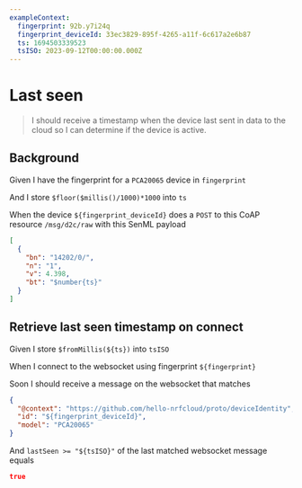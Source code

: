 ```yaml
---
exampleContext:
  fingerprint: 92b.y7i24q
  fingerprint_deviceId: 33ec3829-895f-4265-a11f-6c617a2e6b87
  ts: 1694503339523
  tsISO: 2023-09-12T00:00:00.000Z
---
```


# Last seen

> I should receive a timestamp when the device last sent in data to the cloud so
> I can determine if the device is active.

## Background

Given I have the fingerprint for a `PCA20065` device in `fingerprint`

<!-- The device sends in data to the cloud -->

And I store `$floor($millis()/1000)*1000` into `ts`

When the device `${fingerprint_deviceId}` does a `POST` to this CoAP resource
`/msg/d2c/raw` with this SenML payload

```json
[
  {
    "bn": "14202/0/",
    "n": "1",
    "v": 4.398,
    "bt": "$number{ts}"
  }
]
```

## Retrieve last seen timestamp on connect

Given I store `$fromMillis(${ts})` into `tsISO`

When I connect to the websocket using fingerprint `${fingerprint}`

Soon I should receive a message on the websocket that matches

```json
{
  "@context": "https://github.com/hello-nrfcloud/proto/deviceIdentity",
  "id": "${fingerprint_deviceId}",
  "model": "PCA20065"
}
```

And `lastSeen >= "${tsISO}"` of the last matched websocket message equals

```json
true
```
